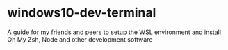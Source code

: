 # windows10-dev-terminal
A guide for my friends and peers to setup the WSL environment and install Oh My Zsh, Node and other development software
